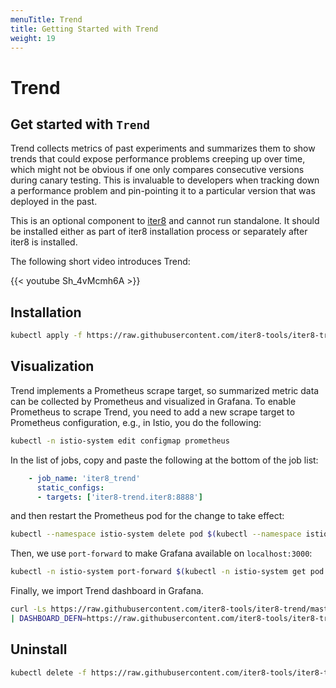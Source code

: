 ```yaml
---
menuTitle: Trend
title: Getting Started with Trend
weight: 19
---
```

# Trend

## Get started with `Trend`
Trend collects metrics of past experiments and summarizes them to show
trends that could expose performance problems creeping up over time, which might
not be obvious if one only compares consecutive versions during canary testing.
This is invaluable to developers when tracking down a performance problem and
pin-pointing it to a particular version that was deployed in the past.

This is an optional component to [iter8](http://github.com/iter8-tools) and
cannot run standalone. It should be installed either as part of iter8
installation process or separately after iter8 is installed.

The following short video introduces Trend:

{{< youtube Sh_4vMcmh6A >}}

## Installation

```bash
kubectl apply -f https://raw.githubusercontent.com/iter8-tools/iter8-trend/master/install/kubernetes/iter8-trend.yaml
```

## Visualization

Trend implements a Prometheus scrape target, so summarized metric data can
be collected by Prometheus and visualized in Grafana. To enable Prometheus to
scrape Trend, you need to add a new scrape target to Prometheus
configuration, e.g., in Istio, you do the following:

```bash
kubectl -n istio-system edit configmap prometheus
```

In the list of jobs, copy and paste the following at the bottom of the job list:

```yaml
    - job_name: 'iter8_trend'
      static_configs:
      - targets: ['iter8-trend.iter8:8888']
```

and then restart the Prometheus pod for the change to take effect:

```bash
kubectl --namespace istio-system delete pod $(kubectl --namespace istio-system get pod --selector='app=prometheus' -o jsonpath='{.items[0].metadata.name}')
```

Then, we use `port-forward` to make Grafana available on `localhost:3000`:

```bash
kubectl -n istio-system port-forward $(kubectl -n istio-system get pod -l app=grafana -o jsonpath='{.items[0].metadata.name}') 3000:3000
```

Finally, we import Trend dashboard in Grafana.

```bash
curl -Ls https://raw.githubusercontent.com/iter8-tools/iter8-trend/master/grafana/install.sh \
| DASHBOARD_DEFN=https://raw.githubusercontent.com/iter8-tools/iter8-trend/master/grafana/iter8-trend.json /bin/bash -
```

## Uninstall

```bash
kubectl delete -f https://raw.githubusercontent.com/iter8-tools/iter8-trend/master/install/kubernetes/iter8-trend.yaml
```
